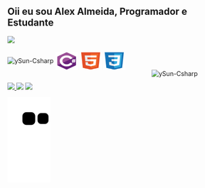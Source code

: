   ## Oii eu sou Alex Almeida, Programador e Estudante 


<div> 

<img height="180em" src="https://github-readme-stats.vercel.app/api?username=ySunSh1ne&show_icons=true&theme=dracula&include_all_commits=true&count_private=true"/>
</div>
<div style="display: inline_block"><br>






 <img align="center" alt="ySun-Csharp" height="40" width="50" src="https://cdn.jsdelivr.net/gh/devicons/devicon/icons/python/python-original-wordmark.svg">
 <img align="center" alt="ySun-Csharp" height="40" width="50" src="https://raw.githubusercontent.com/devicons/devicon/master/icons/csharp/csharp-original.svg">
  <img align="center" alt="Rafa-HTML" height="40" width="50" src="https://raw.githubusercontent.com/devicons/devicon/master/icons/html5/html5-original.svg">
  <img align="center" alt="Rafa-CSS" height="40" width="50" src="https://raw.githubusercontent.com/devicons/devicon/master/icons/css3/css3-original.svg">
  
</div>

 <img align="right" alt="ySun-Csharp" height="180" width="180"  src="https://cdn.discordapp.com/attachments/1016912037093318700/1017223288537227347/Icon.gif.gif">

<div> 

##


<div>
  <a href = "mailto:alex1307ag@gmail.com"><img src="https://img.shields.io/badge/-Gmail-%23333?style=for-the-badge&logo=gmail&logoColor=white" target="_blank">
  <a href ="https://www.linkedin.com/in/ySunshine" target="_blank"><img src="https://img.shields.io/badge/-LinkedIn-%230077B5?style=for-the-badge&logo=linkedin&logoColor=white" target="_blank"></a> 
  <a href ="(55)11 975851583" target="_blank"><img src="https://img.shields.io/badge/WhatsApp-25D366?style=for-the-badge&logo=whatsapp&logoColor=white"></a> 

![Snake animation](https://github.com/ySunSh1ne/ySunSh1ne/blob/output/github-contribution-grid-snake.svg)

</div>

